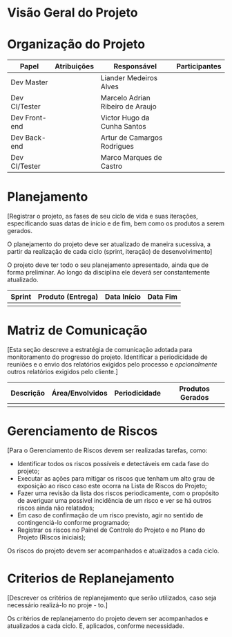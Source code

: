 # Visão Geral do Projeto

# Organização do Projeto

| Papel              | Atribuições | Responsável                    | Participantes |
|--------------------|-------------|--------------------------------|---------------|
|   Dev Master       |             |Liander Medeiros Alves          |               |
|   Dev CI/Tester    |             |Marcelo Adrian Ribeiro de Araujo|               |
|   Dev Front-end    |             |Victor Hugo da Cunha Santos     |               |
|   Dev Back-end     |             |Artur de Camargos Rodrigues     |               |
|   Dev CI/Tester    |             |Marco Marques de Castro         |               |

# Planejamento
[Registrar o projeto, as fases de seu ciclo de vida e suas iterações, especificando suas datas de início e de fim,
bem como os produtos a serem gerados.

O planejamento do projeto deve ser atualizado de maneira sucessiva, a partir da realização de cada ciclo
(sprint, iteração) de desenvolvimento]

O projeto deve ter todo o seu planejamento apresentado, ainda que de forma preliminar. Ao longo da disciplina
ele deverá ser constantemente atualizado.

| Sprint | Produto (Entrega) | Data Início | Data Fim |
|--------|-------------------|-------------|----------|
|        |                   |             |          |

# Matriz de Comunicação
[Esta seção descreve a estratégia de comunicação adotada para monitoramento do progresso do projeto.
Identificar a periodicidade de reuniões e o envio dos relatórios exigidos pelo processo e _opcionalmente_ outros
relatórios exigidos pelo cliente.]

| Descrição | Área/Envolvidos | Periodicidade | Produtos Gerados |
|--------|-------------------|-------------|----------|
|        |                   |             |          |

# Gerenciamento de Riscos
[Para o Gerenciamento de Riscos devem ser realizadas tarefas, como:
- Identificar todos os riscos possíveis e detectáveis em cada fase do projeto;
- Executar as ações para mitigar os riscos que tenham um alto grau de exposição ao risco caso este ocorra na Lista de Riscos do Projeto;
- Fazer uma revisão da lista dos riscos periodicamente, com o propósito de averiguar uma possível incidência de um risco e ver se há outros riscos ainda não relatados;
- Em caso de confirmação de um risco previsto, agir no sentido de contingenciá-lo conforme programado;
- Registrar os riscos no Painel de Controle do Projeto e no Plano do Projeto (Riscos iniciais);

Os riscos do projeto devem ser acompanhados e atualizados a cada ciclo.


# Criterios de Replanejamento
[Descrever os critérios de replanejamento que serão utilizados, caso seja necessário realizá-lo no proje -
to.]

Os critérios de replanejamento do projeto devem ser acompanhados e atualizados a cada ciclo. E, aplicados, conforme necessidade.
